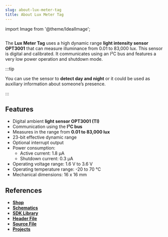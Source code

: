 ```yaml
---
slug: about-lux-meter-tag
title: About Lux Meter Tag
---
```

import Image from '@theme/IdealImage';

<div class="container">
  <div class="row">
    <div class="col col--4">
      <div><Image img={require('./1-wire-module.png')} /></div>
    </div>
    <div class="col col--6">
      <p>
        The <b>Lux Meter Tag</b> uses a high dynamic range <b>light intensity sensor OPT3001</b> that can measure illuminance from 0.01 to 83,000 lux. This sensor is digital and calibrated. It communicates using an I²C bus and features a very low power operation and shutdown mode.
      </p>
    </div>
  </div>
</div>

:::tip

You can use the sensor to **detect day and night** or it could be used as auxiliary information about someone’s presence.

:::

## Features
- Digital ambient **light sensor OPT3001 (TI)**
- Communication using the **I²C bus**
- Measures in the range from **0.01 to 83,000 lux**
- 23-bit effective dynamic range
- Optional interrupt output
- Power consumption:
  - Active current: 1.8 µA
  - Shutdown current: 0.3 µA
- Operating voltage range: 1.6 V to 3.6 V
- Operating temperature range: -20 to 70 °C
- Mechanical dimensions: 16 x 16 mm

## References
- [**Shop**](https://shop.hardwario.com/lux-meter-tag/)
- [**Schematics**](https://github.com/hardwario/bc-hardware/tree/master/out/bc-tag-lux-meter)
- [**SDK Library**](https://sdk.hardwario.com/group__twr__tag__lux__meter)
- [**Header File**](https://github.com/hardwario/twr-sdk/blob/master/twr/inc/twr_tag_lux_meter.h)
- [**Source File**](https://github.com/hardwario/twr-sdk/blob/master/twr/src/twr_tag_lux_meter.c)
- [**Projects**](https://www.hackster.io/hardwario/projects?part_id=80227)
